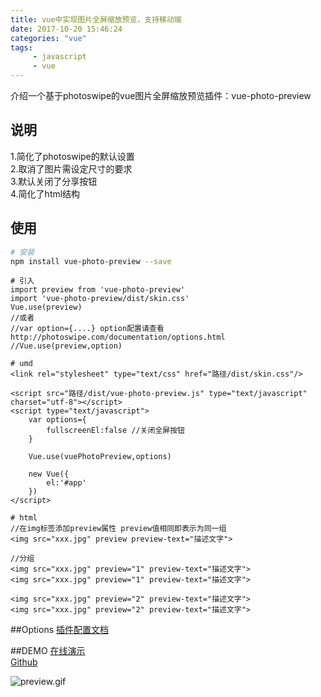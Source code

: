 ```yaml
---
title: vue中实现图片全屏缩放预览，支持移动端
date: 2017-10-20 15:46:24
categories: "vue" 
tags: 
     - javascript
     - vue
---
```

介绍一个基于photoswipe的vue图片全屏缩放预览插件：vue-photo-preview
## 说明
1.简化了photoswipe的默认设置    
2.取消了图片需设定尺寸的要求    
3.默认关闭了分享按钮   
4.简化了html结构   

## 使用
``` bash
# 安装
npm install vue-photo-preview --save
```
```
# 引入
import preview from 'vue-photo-preview'
import 'vue-photo-preview/dist/skin.css'
Vue.use(preview)
//或者 
//var option={....} option配置请查看 http://photoswipe.com/documentation/options.html
//Vue.use(preview,option)

```
```
# umd
<link rel="stylesheet" type="text/css" href="路径/dist/skin.css"/>

<script src="路径/dist/vue-photo-preview.js" type="text/javascript" charset="utf-8"></script>
<script type="text/javascript">
	var options={
		fullscreenEl:false //关闭全屏按钮
	}
	
	Vue.use(vuePhotoPreview,options)
	
	new Vue({
		el:'#app'
	})
</script>
```
```
# html
//在img标签添加preview属性 preview值相同即表示为同一组
<img src="xxx.jpg" preview preview-text="描述文字">

//分组
<img src="xxx.jpg" preview="1" preview-text="描述文字">
<img src="xxx.jpg" preview="1" preview-text="描述文字">

<img src="xxx.jpg" preview="2" preview-text="描述文字">
<img src="xxx.jpg" preview="2" preview-text="描述文字">
```

##Options
[插件配置文档](http://photoswipe.com/documentation/options.html) 

##DEMO
[在线演示](https://826327700.github.io/vue-photo-preview/demo/)     
[Github](https://826327700.github.io/vue-photo-preview)  

![preview.gif](http://upload-images.jianshu.io/upload_images/6651371-301d9086b41b085e.gif?imageMogr2/auto-orient/strip)


